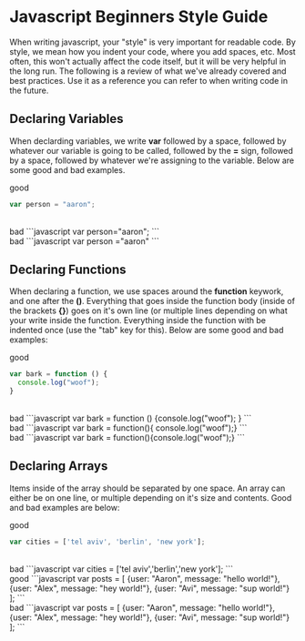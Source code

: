 # Javascript Beginners Style Guide
When writing javascript, your "style" is very important for readable code. By style, we mean how you indent your code, where you add spaces, etc. Most often, this won't actually affect the code itself, but it will be very helpful in the long run. The following is a review of what we've already covered and best practices. Use it as a reference you can refer to when writing code in the future.

## Declaring Variables
When declarding variables, we write <strong>var</strong> followed by a space, followed by whatever our variable is going to be called, followed by the <strong>=</strong> sign, followed by a space, followed by whatever we're assigning to the variable. Below are some good and bad examples.

good
```javascript
var person = "aaron";
```
<br>
bad
```javascript
var person="aaron";
```
<br>
bad
```javascript
var person ="aaron"
```

## Declaring Functions
When declaring a function, we use spaces around the <strong>function</strong> keywork, and one after the <strong>()</strong>. Everything that goes inside the function body (inside of the brackets <strong>{}</strong>) goes on it's own line (or multiple lines depending on what your write inside the function. Everything inside the function with be indented once (use the "tab" key for this). Below are some good and bad examples:

good
```javascript
var bark = function () {
  console.log("woof");
}
```
<br>
bad
```javascript
var bark = function () {console.log("woof");
}
```
<br>
bad
```javascript
var bark = function(){
console.log("woof");}
```
<br>
bad
```javascript
var bark = function(){console.log("woof");}
```

## Declaring Arrays
Items inside of the array should be separated by one space. An array can either be on one line, or multiple depending on it's size and contents. Good and bad examples are below:

good
```javascript
var cities = ['tel aviv', 'berlin', 'new york'];
```
<br>
bad
```javascript
var cities = ['tel aviv','berlin','new york'];
```
<br>
good
```javascript
var posts = [
  {user: "Aaron", message: "hello world!"},
  {user: "Alex", message: "hey world!"},
  {user: "Avi", message: "sup world!"}
];
```
<br>
bad
```javascript
var posts = [
  {user: "Aaron", message: "hello world!"}, {user: "Alex", message: "hey world!"}, {user: "Avi", message: "sup world!"}
];
```
<br>
